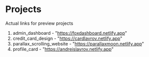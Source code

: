 # Projects

Actual links for preview projects
1. admin_dashboard - "https://foxdashboard.netlify.app"
2. credit_card_design - "https://cardlavrov.netlify.app"
3. parallax_scrolling_website - "https://parallaxmoon.netlify.app"
4. profile_card - "https://andreislavrov.netlify.app"
